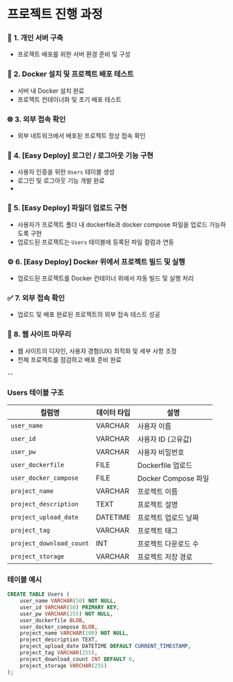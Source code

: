 # 프로젝트 진행 과정


### 📂 **1. 개인 서버 구축**
- 프로젝트 배포를 위한 서버 환경 준비 및 구성


### 🐳 **2. Docker 설치 및 프로젝트 배포 테스트**
- 서버 내 Docker 설치 완료  
- 프로젝트 컨테이너화 및 초기 배포 테스트


### 🌐 **3. 외부 접속 확인**
- 외부 네트워크에서 배포된 프로젝트 정상 접속 확인  


### 🔑 **4. [Easy Deploy] 로그인 / 로그아웃 기능 구현**
- 사용자 인증을 위한 `Users` 테이블 생성  
- 로그인 및 로그아웃 기능 개발 완료
- 

### 📁 **5. [Easy Deploy] 파일더 업로드 구현**
- 사용자가 프로젝트 폴더 내 dockerfile과 docker compose 파일을 업로드 가능하도록 구현  
- 업로드된 프로젝트는 `Users` 테이블에 등록된 파일 컬럼과 연동


### ⚙️ **6. [Easy Deploy] Docker 위에서 프로젝트 빌드 및 실행**
- 업로드된 프로젝트를 Docker 컨테이너 위에서 자동 빌드 및 실행 처리


### ✅ **7. 외부 접속 확인**
- 업로드 및 배포 완료된 프로젝트의 외부 접속 테스트 성공


### 🎨 **8. 웹 사이트 마무리**
- 웹 사이트의 디자인, 사용자 경험(UX) 최적화 및 세부 사항 조정  
- 전체 프로젝트를 점검하고 배포 준비 완료  

--

### Users 테이블 구조
  
| **컬럼명**            | **데이터 타입** | **설명**               |
|-----------------------|----------------|------------------------|
| `user_name`           | VARCHAR        | 사용자 이름            |
| `user_id`             | VARCHAR        | 사용자 ID (고유값)     |
| `user_pw`             | VARCHAR        | 사용자 비밀번호        |
| `user_dockerfile`     | FILE           | Dockerfile 업로드      |
| `user_docker_compose` | FILE           | Docker Compose 파일    |
| `project_name`        | VARCHAR        | 프로젝트 이름          |
| `project_description` | TEXT           | 프로젝트 설명          |
| `project_upload_date` | DATETIME       | 프로젝트 업로드 날짜   |
| `project_tag`         | VARCHAR        | 프로젝트 태그          |
| `project_download_count` | INT        | 프로젝트 다운로드 수   |
| `project_storage`     | VARCHAR        | 프로젝트 저장 경로     |

### **테이블 예시**
```sql
CREATE TABLE Users (
    user_name VARCHAR(50) NOT NULL,
    user_id VARCHAR(50) PRIMARY KEY,
    user_pw VARCHAR(255) NOT NULL,
    user_dockerfile BLOB,
    user_docker_compose BLOB,
    project_name VARCHAR(100) NOT NULL,
    project_description TEXT,
    project_upload_date DATETIME DEFAULT CURRENT_TIMESTAMP,
    project_tag VARCHAR(255),
    project_download_count INT DEFAULT 0,
    project_storage VARCHAR(255)
);

